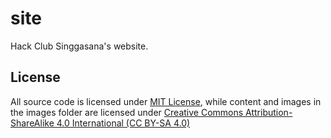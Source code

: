 # site
 Hack Club Singgasana's website.

## License
 All source code is licensed under [MIT License](https://choosealicense.com/licenses/mit/), while content and images in the images folder are licensed under [Creative Commons Attribution-ShareAlike 4.0 International (CC BY-SA 4.0)](https://creativecommons.org/licenses/by-sa/4.0/) 

